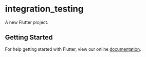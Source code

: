 # integration_testing

A new Flutter project.

## Getting Started

For help getting started with Flutter, view our online
[documentation](https://flutter.io/).

